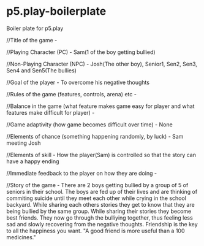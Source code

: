 # p5.play-boilerplate
Boiler plate for p5.play

//Title of the game - 

//Playing Character (PC) - Sam(1 of the boy getting bullied)

//Non-Playing Character (NPC) - Josh(The other boy), Senior1, Sen2, Sen3, Sen4 and Sen5(The bullies)

//Goal of the player - To overcome his negative thoughts

//Rules of the game (features, controls, arena) etc - 

//Balance in the game (what feature makes game easy for player and what features make difficult for player) - 

//Game adaptivity (how game becomes difficult over time) - None

//Elements of chance (something happening randomly, by luck) - Sam meeting Josh

//Elements of skill - How the player(Sam) is controlled so that the story can have a happy ending

//Immediate feedback to the player on how they are doing - 
 
//Story of the game - There are 2 boys getting bullied by a group of 5 of seniors in their school. The boys are fed up of their lives and are thinking of commiting suicide until they meet each other while crying in the school backyard. While sharing each others stories they get to know that they are being bullied by the same group. While sharing their stories they become best friends. They now go through the bulliying together, thus feeling less sad and slowly recovering from the negative thoughts. Friendship is the key to all the happiness you want. "A good friend is more useful than a 100 medicines."